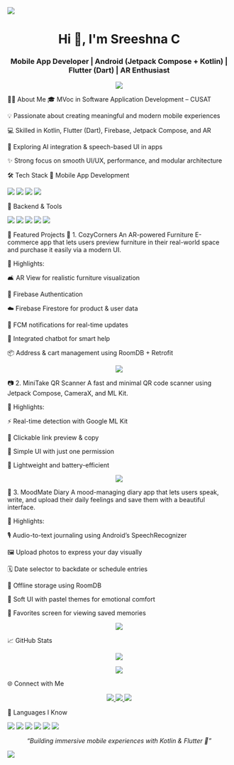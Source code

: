 <img src="https://capsule-render.vercel.app/api?type=waving&color=F77737&height=120&section=header" /> <h1 align="center">Hi 👋, I'm Sreeshna C</h1> <h3 align="center">Mobile App Developer | Android (Jetpack Compose + Kotlin) | Flutter (Dart) | AR Enthusiast</h3> <p align="center"> <img src="https://readme-typing-svg.demolab.com?font=Fira+Code&weight=500&size=20&pause=1000&color=F77737&width=600&lines=Jetpack+Compose+%7C+Flutter+%7C+Kotlin+%7C+Dart;Crafting+Immersive+Mobile+Apps;Android+%7C+AR+%7C+Firebase+%7C+RoomDB;Let's+build+something+awesome+!+🚀" /> </p>
👩‍💻 About Me
🎓 MVoc in Software Application Development – CUSAT

💡 Passionate about creating meaningful and modern mobile experiences

💻 Skilled in Kotlin, Flutter (Dart), Firebase, Jetpack Compose, and AR

🚀 Exploring AI integration & speech-based UI in apps

✨ Strong focus on smooth UI/UX, performance, and modular architecture

🛠 Tech Stack
📱 Mobile App Development
<p> <img src="https://img.shields.io/badge/Kotlin-7F52FF?style=for-the-badge&logo=kotlin&logoColor=white"/> <img src="https://img.shields.io/badge/Jetpack%20Compose-3DDC84?style=for-the-badge&logo=android&logoColor=white"/> <img src="https://img.shields.io/badge/Flutter-02569B?style=for-the-badge&logo=flutter&logoColor=white"/> <img src="https://img.shields.io/badge/Dart-0175C2?style=for-the-badge&logo=dart&logoColor=white"/> </p>
🔧 Backend & Tools
<p> <img src="https://img.shields.io/badge/Firebase-FFCA28?style=for-the-badge&logo=firebase&logoColor=white"/> <img src="https://img.shields.io/badge/RoomDB-4DB33D?style=for-the-badge&logo=sqlite&logoColor=white"/> <img src="https://img.shields.io/badge/Retrofit-009688?style=for-the-badge&logo=android&logoColor=white"/> <img src="https://img.shields.io/badge/ARCore-FF7043?style=for-the-badge&logo=google&logoColor=white"/> <img src="https://img.shields.io/badge/Git-F05032?style=for-the-badge&logo=git&logoColor=white"/> </p>
📱 Featured Projects
🚪 1. CozyCorners
An AR-powered Furniture E-commerce app that lets users preview furniture in their real-world space and purchase it easily via a modern UI.

💎 Highlights:

🛋️ AR View for realistic furniture visualization

🔐 Firebase Authentication

☁️ Firebase Firestore for product & user data

🔔 FCM notifications for real-time updates

🧠 Integrated chatbot for smart help

📦 Address & cart management using RoomDB + Retrofit

<p align="center"> <a href="https://github.com/Sreashna/GitFlow"><img src="https://img.shields.io/badge/View%20CozyCorners-181717?style=for-the-badge&logo=github&logoColor=white" /></a> </p>
📷 2. MiniTake QR Scanner
A fast and minimal QR code scanner using Jetpack Compose, CameraX, and ML Kit.

💎 Highlights:

⚡ Real-time detection with Google ML Kit

🔗 Clickable link preview & copy

📱 Simple UI with just one permission

🧠 Lightweight and battery-efficient

<p align="center"> <a href="https://github.com/Sreashna/MiniTakeQR"><img src="https://img.shields.io/badge/View%20MiniTake-181717?style=for-the-badge&logo=github&logoColor=white" /></a> </p>
📓 3. MoodMate Diary
A mood-managing diary app that lets users speak, write, and upload their daily feelings and save them with a beautiful interface.

💎 Highlights:

🎙 Audio-to-text journaling using Android’s SpeechRecognizer

🖼️ Upload photos to express your day visually

🗓️ Date selector to backdate or schedule entries

💾 Offline storage using RoomDB

🌈 Soft UI with pastel themes for emotional comfort

📂 Favorites screen for viewing saved memories

<p align="center"> <a href="https://github.com/Sreashna/diary"><img src="https://img.shields.io/badge/View%20MoodMate-181717?style=for-the-badge&logo=github&logoColor=white" /></a> </p>
📈 GitHub Stats
<p align="center"> <img src="https://github-readme-stats.vercel.app/api?username=Sreashna&show_icons=true&theme=radical&hide_border=true&border_radius=10" /> </p> <p align="center"> <img src="https://streak-stats.demolab.com/?user=Sreashna&theme=radical&hide_border=true&border_radius=10" /> </p>
🌐 Connect with Me
<p align="center"> <a href="https://www.linkedin.com/in/sreeshnac/" target="_blank"> <img src="https://img.shields.io/badge/LinkedIn-0077B5?style=for-the-badge&logo=linkedin&logoColor=white"/> </a> <a href="mailto:sreeshnacnair@gmail.com"> <img src="https://img.shields.io/badge/Gmail-EA4335?style=for-the-badge&logo=gmail&logoColor=white"/> </a> <a href="https://github.com/Sreashna"> <img src="https://img.shields.io/badge/GitHub-181717?style=for-the-badge&logo=github&logoColor=white"/> </a> </p>
💬 Languages I Know
<p align="left"> <img src="https://img.shields.io/badge/Kotlin-7F52FF?style=for-the-badge&logo=kotlin&logoColor=white"/> <img src="https://img.shields.io/badge/Dart-0175C2?style=for-the-badge&logo=dart&logoColor=white"/> <img src="https://img.shields.io/badge/SwiftUI-F05138?style=for-the-badge&logo=swift&logoColor=white"/> <img src="https://img.shields.io/badge/HTML-E34F26?style=for-the-badge&logo=html5&logoColor=white"/> <img src="https://img.shields.io/badge/CSS-1572B6?style=for-the-badge&logo=css3&logoColor=white"/> <img src="https://img.shields.io/badge/Python-3776AB?style=for-the-badge&logo=python&logoColor=white"/> </p>
<p align="center"><i>“Building immersive mobile experiences with Kotlin & Flutter 🚀”</i></p> <img src="https://capsule-render.vercel.app/api?type=waving&color=F77737&height=120&section=footer" />
